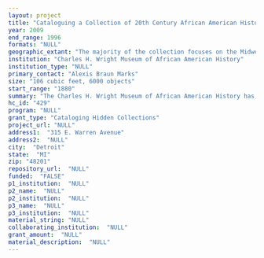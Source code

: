 ```yaml
--- 
layout: project 
title: "Cataloguing a Collection of 20th Century African American History and Culture"
year: 2009
end_range: 1996
formats: "NULL"
geographic_extant: "The majority of the collection focuses on the Midwest, but it also has national and international items of historical, intellectual and cultural value."
institution: "Charles H. Wright Museum of African American History"
institution_type: "NULL"
primary_contact: "Alexis Braun Marks"
size: "106 cubic feet, 6000 objects"
start_range: "1880"
summary: "The Charles H. Wright Museum of African American History has, over the years collected manuscripts and objects that document the depiction of African Americans in popular culture as well as their role in political organizations that sought to eradicate racial stereotypes and teach racial pride. The largest of these acquisitions was the Hanif Wahab collection, whose origins date back to when Dr. Wahab began collecting African American artifacts and documents that span about 90 years. Initially stored in Wahab's home, some items were displayed on the second floor of the Dr. Martin Luther King, Jr. branch of the Cleveland Public Library beginning in 1987. By 1990, the collection evolved into the Tubman Museum. By 1994, the museum's holdings included approximately 6,000 items of historical significance to African Americans including photographs, military records, prints, magazines, letters, books, sheet music, political buttons and antique household items. Hanif Wahab, who had a degree in history from Wilberforce University, was director of the museum. The Wright Museum, which acquired the collection in 1998 when the Tubman closed, has inventoried the collection but the inventory is incomplete and not accessible to scholars because of missing location information. Because of the size and scope of the collection and the backlog of other collections, the Museum to date has not pursued a full cataloging and arrangement and description of the collection."
hc_id: "429"
program: "NULL"
grant_type: "Cataloging Hidden Collections"
project_url: "NULL"
address1:  "315 E. Warren Avenue"
address2:  "NULL"
city:  "Detroit"
state:  "MI"
zip: "48201"
repository_url:  "NULL"
funded:  "FALSE"
p1_institution:  "NULL"
p2_name:  "NULL"
p2_institution:  "NULL"
p3_name:  "NULL"
p3_institution:  "NULL"
material_string: "NULL"
collaborating_institution:  "NULL"
grant_amount:  "NULL"
material_description:  "NULL"
---
```

